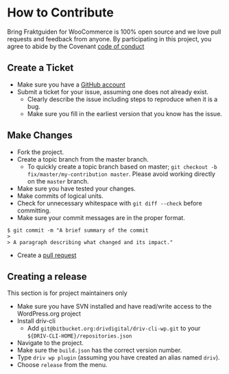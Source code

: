 # How to Contribute

Bring Fraktguiden for WooCommerce is 100% open source and we love pull requests and feedback from anyone. By participating in this project, you agree to abide by the Covenant [code of conduct](http://contributor-covenant.org/version/1/4/)

## Create a Ticket

* Make sure you have a [GitHub account](https://github.com/signup/free)
* Submit a ticket for your issue, assuming one does not already exist.
  * Clearly describe the issue including steps to reproduce when it is a bug.
  * Make sure you fill in the earliest version that you know has the issue.

## Make Changes

* Fork the project.
* Create a topic branch from the master branch.
  * To quickly create a topic branch based on master; `git checkout -b
    fix/master/my-contribution master`. Please avoid working directly on the
    `master` branch.
* Make sure you have tested your changes.
* Make commits of logical units.
* Check for unnecessary whitespace with `git diff --check` before committing.
* Make sure your commit messages are in the proper format.

````
$ git commit -m "A brief summary of the commit
> 
> A paragraph describing what changed and its impact."
````
* Create a [pull request](https://help.github.com/articles/using-pull-requests/)

## Creating a release

This section is for project maintainers only

* Make sure you have SVN installed and have read/write access to the WordPress.org project
* Install driv-cli
    * Add `git@bitbucket.org:drivdigital/driv-cli-wp.git` to your `${DRIV-CLI-HOME}/repositories.json`
* Navigate to the project.
* Make sure the `build.json` has the correct version number.
* Type `driv wp plugin` (assuming you have created an alias named `driv`).
* Choose `release` from the menu.